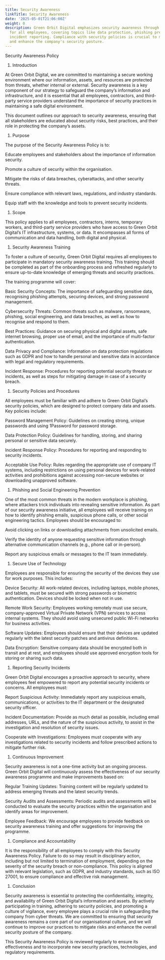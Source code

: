 ```yaml
---
title: Security Awareness
linkTitle: Security Awareness
date: '2025-05-01T21:06:00Z'
weight: 0
description: Green Orbit Digital emphasizes security awareness through mandatory training
  for all employees, covering topics like data protection, phishing prevention, and
  incident reporting. Compliance with security policies is crucial to mitigate risks
  and enhance the company's security posture.
---
```



Security Awareness Policy

1. Introduction

At Green Orbit Digital, we are committed to maintaining a secure working environment where our information, assets, and resources are protected from threats, whether internal or external. Security awareness is a key component of our strategy to safeguard the company’s information and infrastructure, and it is essential that all employees, contractors, and third-party service providers understand the importance of security practices in maintaining a safe digital environment.

This document outlines our approach to security awareness, ensuring that all stakeholders are educated about security risks, best practices, and their role in protecting the company’s assets.

1. Purpose

The purpose of the Security Awareness Policy is to:

Educate employees and stakeholders about the importance of information security.

Promote a culture of security within the organisation.

Mitigate the risks of data breaches, cyberattacks, and other security threats.

Ensure compliance with relevant laws, regulations, and industry standards.

Equip staff with the knowledge and tools to prevent security incidents.

1. Scope

This policy applies to all employees, contractors, interns, temporary workers, and third-party service providers who have access to Green Orbit Digital’s IT infrastructure, systems, or data. It encompasses all forms of communication and data handling, both digital and physical.

1. Security Awareness Training

To foster a culture of security, Green Orbit Digital requires all employees to participate in mandatory security awareness training. This training should be completed as part of the onboarding process and refreshed regularly to ensure up-to-date knowledge of emerging threats and security practices.

The training programme will cover:

Basic Security Concepts: The importance of safeguarding sensitive data, recognising phishing attempts, securing devices, and strong password management.

Cybersecurity Threats: Common threats such as malware, ransomware, phishing, social engineering, and data breaches, as well as how to recognise and respond to them.

Best Practices: Guidance on securing physical and digital assets, safe internet browsing, proper use of email, and the importance of multi-factor authentication.

Data Privacy and Compliance: Information on data protection regulations such as GDPR and how to handle personal and sensitive data in accordance with legal and regulatory requirements.

Incident Response: Procedures for reporting potential security threats or incidents, as well as steps for mitigating damage in case of a security breach.

1. Security Policies and Procedures

All employees must be familiar with and adhere to Green Orbit Digital’s security policies, which are designed to protect company data and assets. Key policies include:

Password Management Policy: Guidelines on creating strong, unique passwords and using 1Password for password storage.

Data Protection Policy: Guidelines for handling, storing, and sharing personal or sensitive data securely.

Incident Response Policy: Procedures for reporting and responding to security incidents.

Acceptable Use Policy: Rules regarding the appropriate use of company IT systems, including restrictions on using personal devices for work-related activities and prohibitions against accessing non-secure websites or downloading unapproved software.

1. Phishing and Social Engineering Prevention

One of the most common threats in the modern workplace is phishing, where attackers trick individuals into revealing sensitive information. As part of our security awareness initiative, all employees will receive training on how to identify phishing emails, suspicious phone calls, or other social engineering tactics. Employees should be encouraged to:

Avoid clicking on links or downloading attachments from unsolicited emails.

Verify the identity of anyone requesting sensitive information through alternative communication channels (e.g., phone call or in-person).

Report any suspicious emails or messages to the IT team immediately.

1. Secure Use of Technology

Employees are responsible for ensuring the security of the devices they use for work purposes. This includes:

Device Security: All work-related devices, including laptops, mobile phones, and tablets, must be secured with strong passwords or biometric authentication. Devices should be locked when not in use.

Remote Work Security: Employees working remotely must use secure, company-approved Virtual Private Network (VPN) services to access internal systems. They should avoid using unsecured public Wi-Fi networks for business activities.

Software Updates: Employees should ensure that their devices are updated regularly with the latest security patches and antivirus definitions.

Data Encryption: Sensitive company data should be encrypted both in transit and at rest, and employees should use approved encryption tools for storing or sharing such data.

1. Reporting Security Incidents

Green Orbit Digital encourages a proactive approach to security, where employees feel empowered to report any potential security incidents or concerns. All employees must:

Report Suspicious Activity: Immediately report any suspicious emails, communications, or activities to the IT department or the designated security officer.

Incident Documentation: Provide as much detail as possible, including email addresses, URLs, and the nature of the suspicious activity, to assist in the investigation and resolution of security issues.

Cooperate with Investigations: Employees must cooperate with any investigations related to security incidents and follow prescribed actions to mitigate further risk.

1. Continuous Improvement

Security awareness is not a one-time activity but an ongoing process. Green Orbit Digital will continuously assess the effectiveness of our security awareness programme and make improvements based on:

Regular Training Updates: Training content will be regularly updated to address emerging threats and the latest security trends.

Security Audits and Assessments: Periodic audits and assessments will be conducted to evaluate the security practices within the organisation and identify areas for improvement.

Employee Feedback: We encourage employees to provide feedback on security awareness training and offer suggestions for improving the programme.

1. Compliance and Accountability

It is the responsibility of all employees to comply with this Security Awareness Policy. Failure to do so may result in disciplinary action, including but not limited to termination of employment, depending on the severity of the security breach or non-compliance. This policy is aligned with relevant legislation, such as GDPR, and industry standards, such as ISO 27001, to ensure compliance and effective risk management.

1. Conclusion

Security awareness is essential to protecting the confidentiality, integrity, and availability of Green Orbit Digital’s information and assets. By actively participating in training, adhering to security policies, and promoting a culture of vigilance, every employee plays a crucial role in safeguarding the company from cyber threats. We are committed to ensuring that security awareness remains a core part of our organisational culture, and we will continue to improve our practices to mitigate risks and enhance the overall security posture of the company.

<!-- Unsupported block type: divider -->

This Security Awareness Policy is reviewed regularly to ensure its effectiveness and to incorporate new security practices, technologies, and regulatory requirements.



